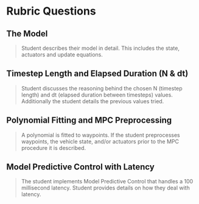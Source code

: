 # Rubric Questions

## The Model
> Student describes their model in detail. This includes the state, actuators and update equations.


## Timestep Length and Elapsed Duration (N & dt)
> Student discusses the reasoning behind the chosen N (timestep length) and dt (elapsed duration between timesteps) values. Additionally the student details the previous values tried.


## Polynomial Fitting and MPC Preprocessing
> A polynomial is fitted to waypoints.
> If the student preprocesses waypoints, the vehicle state, and/or actuators prior to the MPC procedure it is described.


## Model Predictive Control with Latency
> The student implements Model Predictive Control that handles a 100 millisecond latency. Student provides details on how they deal with latency.

